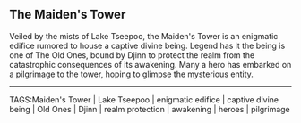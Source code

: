 ## The Maiden's Tower

Veiled by the mists of Lake Tseepoo, the Maiden's Tower is an enigmatic edifice rumored to house a captive divine being. Legend has it the being is one of The Old Ones, bound by Djinn to protect the realm from the catastrophic consequences of its awakening. Many a hero has embarked on a pilgrimage to the tower, hoping to glimpse the mysterious entity.


---

TAGS:Maiden's Tower | Lake Tseepoo | enigmatic edifice | captive divine being | Old Ones | Djinn | realm protection | awakening | heroes | pilgrimage
